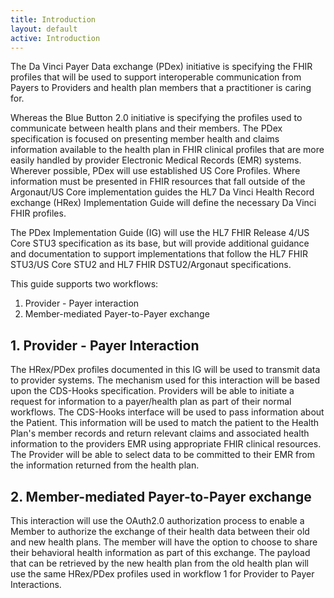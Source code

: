 ```yaml
---
title: Introduction
layout: default
active: Introduction
---
```


The Da Vinci Payer Data exchange (PDex) initiative is specifying the FHIR profiles that will be used to support interoperable communication from Payers to Providers and health plan members that a practitioner is caring for.

Whereas the Blue Button 2.0 initiative is specifying the profiles used to communicate between health plans and their members. The PDex specification is focused on presenting member health and claims information available to the health plan in FHIR clinical profiles that are more easily handled by provider Electronic Medical Records (EMR) systems. Wherever possible, PDex will use established US Core Profiles. Where information must be presented in FHIR resources that fall outside of the Argonaut/US Core implementation guides the HL7 Da Vinci Health Record exchange (HRex) Implementation Guide will define the necessary Da Vinci FHIR profiles. 

The PDex Implementation Guide (IG) will use the HL7 FHIR Release 4/US Core STU3 specification as its base, but will provide additional guidance and documentation to support implementations that follow the HL7 FHIR STU3/US Core STU2 and HL7 FHIR DSTU2/Argonaut specifications. 

This guide supports two workflows:
1. Provider - Payer interaction
2. Member-mediated Payer-to-Payer exchange

## 1. Provider - Payer Interaction
The HRex/PDex profiles documented in this IG will be used to transmit data to provider systems. The mechanism used for this interaction will be based upon the CDS-Hooks specification.  Providers will be able to initiate a request for information to a payer/health plan as part of their normal workflows. The CDS-Hooks interface will be used to pass information about the Patient. This information will be used to match the patient to the Health Plan's member records and return relevant claims and associated health information to the providers EMR using appropriate FHIR clinical resources. The Provider will be able to select data to be committed to their EMR from the information returned from the health plan. 

## 2. Member-mediated Payer-to-Payer exchange
This interaction will use the OAuth2.0 authorization process to enable a Member to authorize the exchange of their health data between their old and new health plans. The member will have the option to choose to share their behavioral health information as part of this exchange. The payload that can be retrieved by the new health plan from the old health plan will use the same HRex/PDex profiles used in workflow 1 for Provider to Payer Interactions.

